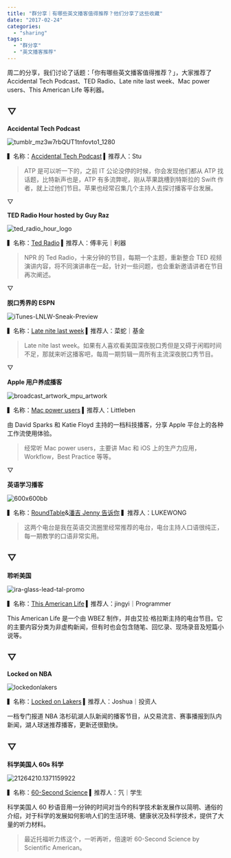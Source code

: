 ```yaml
---
title: "群分享｜有哪些英文播客值得推荐？他们分享了这些收藏"
date: "2017-02-24"
categories: 
  - "sharing"
tags: 
  - "群分享"
  - "英文播客推荐"
---
```


周二的分享，我们讨论了话题：「你有哪些英文播客值得推荐？」，大家推荐了 Accidental Tech Podcast、TED Radio、Late nite last week、Mac power users、This American Life 等利器。

## ▽

**Accidental Tech Podcast**

![tumblr_mz3w7rbQUT1tnfovto1_1280](/images/99957.png)

▍名称：[Accidental Tech Podcast](https://atp.fm/) ▍推荐人：Stu

> ATP 是可以听一下的，之前 IT 公论没停的时候，你会发现他们都从 ATP 找话题，比特新声也是，ATP 有多流弊呢，刚从苹果跳槽到特斯拉的 Swift 作者，就上过他们节目。苹果也经常召集几个主持人去探讨播客平台发展。

▽

**TED Radio Hour hosted by Guy Raz**

![ted_radio_hour_logo](/images/13593-1024x1024.jpg)

▍名称：[Ted Radio](https://www.npr.org/programs/ted-radio-hour) ▍推荐人：傅丰元｜利器

> NPR 的 Ted Radio，十来分钟的节目，每期一个主题，重新整合 TED 视频演讲内容，将不同演讲串在一起，针对一些问题，也会重新邀请讲者在节目再次阐述。

▽

**脱口秀界的 ESPN**

![iTunes-LNLW-Sneak-Preview](/images/63602-1024x1024.jpg)

▍名称：[Late nite last week](https://latenitelastweek.com/) ▍推荐人：菜蛇｜基金

> Late nite last week。如果有人喜欢看美国深夜脱口秀但是又碍于闲暇时间不足，那就来听这播客吧，每周一期剪辑一周所有主流深夜脱口秀节目。

▽

**Apple 用户养成播客**

![broadcast_artwork_mpu_artwork](/images/80341-1024x1024.png)

▍名称：[Mac power users](https://www.relay.fm/mpu) ▍推荐人：Littleben

由 David Sparks 和 Katie Floyd 主持的一档科技播客，分享 Apple 平台上的各种工作流使用体验。

> 经常听 Mac power users，主要讲 Mac 和 iOS 上的生产力应用，Workflow，Best Practice 等等。

▽

**英语学习播客**

![600x600bb](/images/27939.jpg)

▍名称：[RoundTable](https://www.roundtablepizza.com/)&[潘吉 Jenny 告诉你](https://openlanguage.com/library/learn-english/9/culture-show) ▍推荐人：LUKEWONG

> 这两个电台是我在英语交流圈里经常推荐的电台，电台主持人口语很纯正，每一期教学的口语非常实用。

## ▽

**聆听美国**

![ira-glass-lead-tal-promo](/images/93943.jpg)

▍名称：[This American Life](https://www.thisamericanlife.org/) ▍推荐人：jingyi｜Programmer

This American Life 是一个由 WBEZ 制作，并由艾拉·格拉斯主持的电台节目。它的主要内容分类为非虚构新闻，但有时也会包含随笔、回忆录、现场录音及短篇小说等。

## ▽

**Locked on NBA**

![lockedonlakers](/images/27235.jpg)

▍名称：[Locked on Lakers](https://audioboom.com/channel/locked-on-lakers) ▍推荐人：Joshua｜投资人

一档专门报道 NBA 洛杉矶湖人队新闻的播客节目，从交易流言、赛事播报到队内新闻，湖人球迷推荐播客，更新还很勤快。

## ▽

**科学美国人 60s 科学**

![21264210.1371159922](/images/93395-1024x1024.jpg)

▍名称：[60-Second Science](https://www.scientificamerican.com/podcast/60-second-science/) ▍推荐人：氕｜学生

科学美国人 60 秒语音用一分钟的时间对当今的科学技术新发展作以简明、通俗的介绍，对于科学的发展如何影响人们的生活环境、健康状况及科学技术，提供了大量的听力材料。

> 最近托福听力练这个，一听再听，倍速听 60-Second Science by Scientific American。
